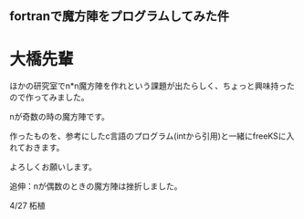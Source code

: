 ## fortranで魔方陣をプログラムしてみた件

# 大橋先輩

ほかの研究室でn*n魔方陣を作れという課題が出たらしく、ちょっと興味持ったので作ってみました。

nが奇数の時の魔方陣です。

作ったものを、参考にしたc言語のプログラム(intから引用)と一緒にfreeKSに入れておきます。

よろしくお願いします。

追伸：nが偶数のときの魔方陣は挫折しました。

4/27 柘植
